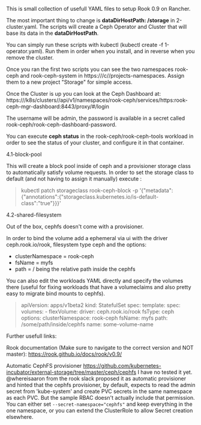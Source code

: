 This is small collection of usefull YAML files to setup Rook 0.9 on Rancher.

The most important thing to change is **dataDirHostPath: /storage** in 2-cluster.yaml. 
The scripts will create a Ceph Operator and Cluster that will base its data in the **dataDirHostPath**.

You can simply run these scripts with kubectl (kubectl create -f 1-operator.yaml).
Run them in order when you install, and in reverse when you remove the cluster.

Once you ran the first two scripts you can see the two namespaces rook-ceph and rook-ceph-system in https://<your rancher>/c/<your cluster>/projects-namespaces.
Assign them to a new project "Storage" for simple access. 

Once the Cluster is up you can look at the Ceph Dashboard at:
https://<your rancher>/k8s/clusters/<your cluster>/api/v1/namespaces/rook-ceph/services/https:rook-ceph-mgr-dashboard:8443/proxy/#/login

The username will be admin, the password is available in a secret called rook-ceph/rook-ceph-dashboard-password.

You can execute **ceph status** in the rook-ceph/rook-ceph-tools workload in order to see the status of your cluster, and configure it in that container.

4.1-block-pool

This will create a block pool inside of ceph and a provisioner storage class to automatically satisfy volume requests. 
In order to set the storage class to default (and not having to assign it manually) execute :
> kubectl patch storageclass rook-ceph-block -p '{"metadata": {"annotations":{"storageclass.kubernetes.io/is-default-class":"true"}}}'

4.2-shared-filesystem

Out of the box, cephfs doesn't come with a provisioner.

In order to bind the volume add a ephemeral via ui with the driver ceph.rook.io/rook, filesystem type ceph and the options:
- clusterNamespace = rook-ceph
- fsName = myfs 
- path = / being the relative path inside the cephfs
  
You can also edit the workloads YAML directly and specify the volumes there (useful for fixing workloads that have a volumeclaims and also pretty easy to migrate bind mounts to cephfs).

> apiVersion: apps/v1beta2
kind: StatefulSet
spec:
  template:
    spec:
      volumes:
      - flexVolume:
          driver: ceph.rook.io/rook
          fsType: ceph
          options:
            clusterNamespace: rook-ceph
            fsName: myfs
            path: /some/path/inside/cephfs
        name: some-volume-name




Further usefull links:

Rook documentation (Make sure to navigate to the correct version and NOT master): https://rook.github.io/docs/rook/v0.9/

Automatic CephFS provisioner
https://github.com/kubernetes-incubator/external-storage/tree/master/ceph/cephfs
I have no tested it yet. @whereisaaron from the rook slack proposed it as automatic provisioner and hinted that the cephfs provisioner, by default, expects to read the admin secret from 'kube-system' and create PVC secrets in the same namespace as each PVC. 
But the sample RBAC doesn't actually include that permission. You can either set `--secret-namespace="cephfs"` and keep everything in the one namespace, or you can extend the ClusterRole to allow Secret creation elsewhere.
